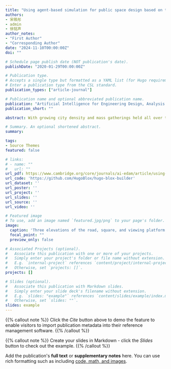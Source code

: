 ```yaml
---
title: "Using agent-based simulation for public space design based on the Shanghai Bund waterfront crowd disaster"
authors:
- 宋筱彤
- admin
- 徐铭声
author_notes:
- "First Author"
- "Corresponding Author"
date: "2024-11-10T00:00:00Z"
doi: ""

# Schedule page publish date (NOT publication's date).
publishDate: "2020-01-29T00:00:00Z"

# Publication type.
# Accepts a single type but formatted as a YAML list (for Hugo requirements).
# Enter a publication type from the CSL standard.
publication_types: ["article-journal"]

# Publication name and optional abbreviated publication name.
publication: "Artificial Intelligence for Engineering Design, Analysis and Manufacturing, 34, 176–190"
publication_short: ""

abstract: With growing city density and mass gatherings held all over the world in urban spaces, crowd disasters have been happening each year. In considering the avoidance of crowd disasters and the reduction of fatalities, it is important to analyze the efficient spatial layout of the public space in situations of high crowd density. Compared with traditional empirical design methods, computational approaches have better abilities for quantitative analysis and are gradually being adopted in the planning and management of the urban public space. In this paper, we investigated the official documents, publicly available videos, and materials of the Shanghai waterfront crowd disaster which happened on December 31, 2014. Based on the investigation, a detailed site survey was conducted and pedestrian flow data were acquired. To test the influence of different spatial layouts, an agent-based simulator is built, following the ASPFver4.0 (Agent Simulator of Pedestrian Flow) pedestrian walking rules. With the surveyed pedestrian flow data, the original spatial layout of the Shanghai Bund waterfront together with five other comparison scenarios are tested, including both space design and crowd management improvements. In the simulation results, the efficiencies of different space design and crowd management solutions are compared. The results show that even simple crowd control measures such as capacity reserve and more proper route planning will allow for a positive improvement in crowd safety. The results also compare the efficiency of different spatial operations and give general suggestions to the problems urban public space designers should consider in high-density environments.

# Summary. An optional shortened abstract.
summary: 

tags:
- Source Themes
featured: false

# links:
# - name: ""
#   url: ""
url_pdf: https://www.cambridge.org/core/journals/ai-edam/article/using-agentbased-simulation-for-public-space-design-based-on-the-shanghai-bund-waterfront-crowd-disaster/A89C278A260A5BFDFBDE18FC1C4AABAF
url_code: 'https://github.com/HugoBlox/hugo-blox-builder'
url_dataset: ''
url_poster: ''
url_project: ''
url_slides: ''
url_source: ''
url_video: ''

# Featured image
# To use, add an image named `featured.jpg/png` to your page's folder. 
image:
  caption: 'Three elevations of the road, square, and viewing platform of Chen Yi Square'
  focal_point: ""
  preview_only: false

# Associated Projects (optional).
#   Associate this publication with one or more of your projects.
#   Simply enter your project's folder or file name without extension.
#   E.g. `internal-project` references `content/project/internal-project/index.md`.
#   Otherwise, set `projects: []`.
projects: []

# Slides (optional).
#   Associate this publication with Markdown slides.
#   Simply enter your slide deck's filename without extension.
#   E.g. `slides: "example"` references `content/slides/example/index.md`.
#   Otherwise, set `slides: ""`.
slides: example
---
```


{{% callout note %}}
Click the *Cite* button above to demo the feature to enable visitors to import publication metadata into their reference management software.
{{% /callout %}}

{{% callout note %}}
Create your slides in Markdown - click the *Slides* button to check out the example.
{{% /callout %}}

Add the publication's **full text** or **supplementary notes** here. You can use rich formatting such as including [code, math, and images](https://docs.hugoblox.com/content/writing-markdown-latex/).
